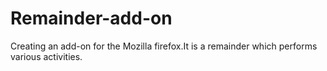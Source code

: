 Remainder-add-on
================

Creating an add-on for the Mozilla firefox.It is a remainder which performs various activities.
